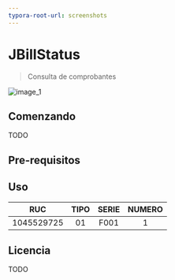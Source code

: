 ```yaml
---
typora-root-url: screenshots
---
```


# JBillStatus

> Consulta de comprobantes

![image_1](/image_1.png)

## Comenzando

TODO

## Pre-requisitos

[OpenJDK 11]: https://adoptopenjdk.net/	"OpenJDK 11"

## Uso



|    RUC     | TIPO | SERIE | NUMERO |
| :--------: | :--: | :---: | :----: |
| 1045529725 |  01  | F001  |   1    |

## Licencia

TODO